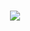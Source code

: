 <h1 align="center">
  <img src="https://readme-typing-svg.herokuapp.com?font=Fira+Code&size=25&duration=3000&color=00FF00&background=000000&center=true&vCenter=true&width=600&lines=⚡+BEST Rising Technology;🔥+We+Are+Heis_Tech;Dev+By+Heis_Tech;Safe+⚡+Secure+🔒+Reliable+Rising+Technology✅" ="Typing Animation">
